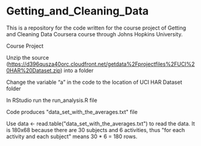 
Getting_and_Cleaning_Data
=========================
This is a repository for the code written for the course project of Getting and Cleaning Data Coursera course through Johns Hopkins University.

Course Project

Unzip the source (https://d396qusza40orc.cloudfront.net/getdata%2Fprojectfiles%2FUCI%20HAR%20Dataset.zip) into a folder 

Change the variable “a” in the code to the location of UCI HAR Dataset folder

In RStudio run the run_analysis.R file

Code produces "data_set_with_the_averages.txt" file


Use data <- read.table("data_set_with_the_averages.txt") to read the data. It is 180x68 because there are 30 subjects and 6 activities, thus "for each activity and each subject" means 30 * 6 = 180 rows. 

